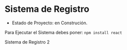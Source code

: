<h1> Sistema de Registro</h1>

- Estado de Proyecto: en Construción.

Para Ejecutar el Sistema debes poner:
```npm install react```

Sistema de Registro 2
